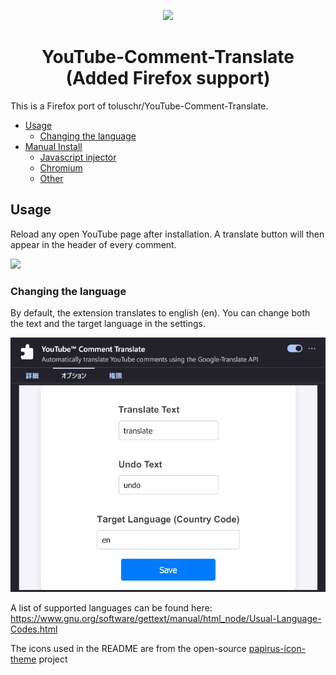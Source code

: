 <p align="center"><img src="docs/icon.png"></p>
<h1 align="center">YouTube-Comment-Translate (Added Firefox support)</h1>

This is a Firefox port of toluschr/YouTube-Comment-Translate.

* [Usage](#usage)
    * [Changing the language](#changing-the-language)
* [Manual Install](#manual-install)
    * [Javascript injector](#javascript-injector)
    * [Chromium](#chromium)
    * [Other](#other)

## Usage

Reload any open YouTube page after installation. A translate button will then appear in the header of every comment. </br>

<img src="docs/usage.gif">

### Changing the language

By default, the extension translates to english (en).
You can change both the text and the target language in the settings.

<img src="docs/setting.png">


A list of supported languages can be found here: <https://www.gnu.org/software/gettext/manual/html_node/Usual-Language-Codes.html>

The icons used in the README are from the open-source [papirus-icon-theme](https://github.com/PapirusDevelopmentTeam/papirus-icon-theme) project
